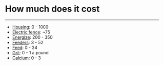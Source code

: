 # How much does it cost

---
- [Housing](#housing): 0 - 1000
- [Electric fence](#fencing): ~75
- [Energize](#fencing): 200 - 350
- [Feeders](#feeders): 3 - 52
- [Feed](#feed): 0 - 34
- [Grit](#grit): 0 - 1 a pound
- [Calcium](#calcium): 0 - 3